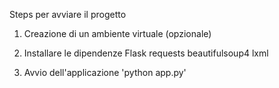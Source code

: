 Steps per avviare il progetto

1. Creazione di un ambiente virtuale (opzionale)

2. Installare le dipendenze
   Flask
   requests
   beautifulsoup4
   lxml

3. Avvio dell'applicazione
   'python app.py'

